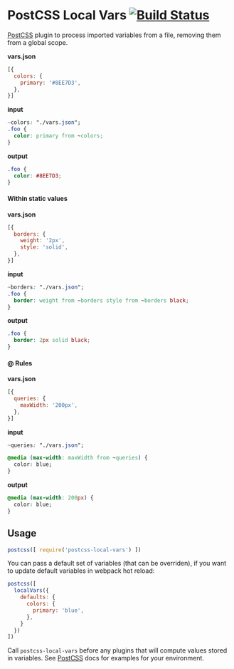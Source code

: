 # PostCSS Local Vars [![Build Status][ci-img]][ci]

[PostCSS] plugin to process imported variables from a file, removing them from a global scope.

[PostCSS]: https://github.com/postcss/postcss
[ci-img]:  https://travis-ci.org/ojame/postcss-local-vars.svg
[ci]:      https://travis-ci.org/ojame/postcss-local-vars

**vars.json**
```js
[{
  colors: {
    primary: '#8EE7D3',
  },
}]
```

**input**
```css
~colors: "./vars.json";
.foo {
  color: primary from ~colors;
}
```

**output**
```css
.foo {
  color: #8EE7D3;
}
```

#### Within static values

**vars.json**
```js
[{
  borders: {
    weight: '2px',
    style: 'solid',
  },
}]
```

**input**
```css
~borders: "./vars.json";
.foo {
  border: weight from ~borders style from ~borders black;
}
```

**output**
```css
.foo {
  border: 2px solid black;
}
```

#### @ Rules

**vars.json**
```js
[{
  queries: {
    maxWidth: '200px',
  },
}]
```

**input**
```css
~queries: "./vars.json";

@media (max-width: maxWidth from ~queries) {
  color: blue;
}
```

**output**
```css
@media (max-width: 200px) {
  color: blue;
}
```

## Usage

```js
postcss([ require('postcss-local-vars') ])
```

You can pass a default set of variables (that can be overriden), if you want to update default variables in webpack hot reload:


```js
postcss([
  localVars({
    defaults: {
      colors: {
        primary: 'blue',
      },
    }
  })
])
```

Call `postcss-local-vars` before any plugins that will compute values stored in variables. See [PostCSS] docs for examples for your environment.
